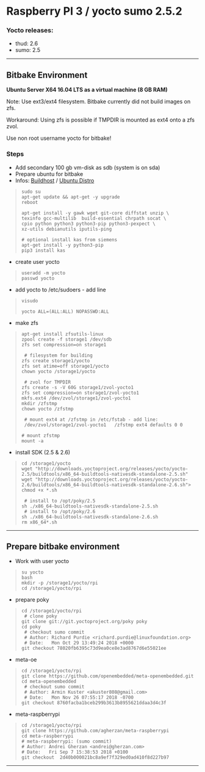 # Raspberry PI 3 / yocto sumo 2.5.2 
### Yocto releases:
- thud: 2.6
- sumo: 2.5
---
## Bitbake Environment
**Ubuntu Server X64 16.04 LTS as a virtual machine (8 GB RAM)**

Note: Use ext3/ext4 filesystem. Bitbake currently did not build images on zfs.

Workaround:
Using zfs is possible if TMPDIR is mounted as ext4 onto a zfs zvol.

Use non root username yocto for bitbake!

### Steps
- Add secondary 100 gb vm-disk as sdb (system is on sda)
- Prepare ubuntu for bitbake 
- Infos: [Buildhost]( https://www.yoctoproject.org/docs/2.6/dev-manual/dev-manual.html#setting-up-a-native-linux-host) / [Ubuntu Distro](https://www.yoctoproject.org/docs/2.6/ref-manual/ref-manual.html#detailed-supported-distros)
>  ```
> sudo su
> apt-get update && apt-get -y upgrade
> reboot
>
> apt-get install -y gawk wget git-core diffstat unzip \
> texinfo gcc-multilib  build-essential chrpath socat \
> cpio python python3 python3-pip python3-pexpect \
> xz-utils debianutils iputils-ping
>
> # optional install kas from siemens
> apt-get install -y python3-pip
> pip3 install kas
>```

- create user yocto
> ```
> useradd -m yocto
> passwd yocto 
>```

- add yocto to /etc/sudoers - add line
>```
>visudo 
>
> yocto ALL=(ALL:ALL) NOPASSWD:ALL
>```

- make zfs
> ```
> apt-get install zfsutils-linux
> zpool create -f storage1 /dev/sdb
> zfs set compression=on storage1
>  
>  # filesystem for building
> zfs create storage1/yocto
> zfs set atime=off storage1/yocto
> chown yocto /storage1/yocto
>
>  # zvol for TMPDIR
> zfs create -s -V 60G storage1/zvol-yocto1
> zfs set compression=on storage1/zvol-yocto1
> mkfs.ext4 /dev/zvol/storage1/zvol-yocto1
> mkdir /zfstmp
> chown yocto /zfstmp
>
>  # mount ext4 at /zfstmp in /etc/fstab - add line:
>  /dev/zvol/storage1/zvol-yocto1   /zfstmp ext4 defaults 0 0
>
> # mount zfstmp
> mount -a
> ```

- install SDK (2.5 & 2.6)
> ```
> cd /storage1/yocto 
> wget "http://downloads.yoctoproject.org/releases/yocto/yocto-2.5/buildtools/x86_64-buildtools-nativesdk-standalone-2.5.sh"
> wget "http://downloads.yoctoproject.org/releases/yocto/yocto-2.6/buildtools/x86_64-buildtools-nativesdk-standalone-2.6.sh"> 
> chmod +x *.sh
>
>  # install to /opt/poky/2.5
> sh ./x86_64-buildtools-nativesdk-standalone-2.5.sh
>  # install to /opt/poky/2.6
> sh ./x86_64-buildtools-nativesdk-standalone-2.6.sh
> rm x86_64*.sh
> ```

---

## Prepare bitbake environment
- Work with user yocto
> ```
> su yocto
> bash
> mkdir -p /storage1/yocto/rpi
> cd /storage1/yocto/rpi
>```

- prepare poky
> ```
> cd /storage1/yocto/rpi
>  # clone poky
> git clone git://git.yoctoproject.org/poky poky
> cd poky
>  # checkout sumo commit 
>  # Author: Richard Purdie <richard.purdie@linuxfoundation.org>
>  # Date:   Mon Oct 29 13:49:24 2018 +0000
> git checkout 78020fb6395c73d9ea0ce8e3ad8767d6e55021ee
>  ```

- meta-oe
> ```
> cd /storage1/yocto/rpi
> git clone https://github.com/openembedded/meta-openembedded.git
> cd meta-openembedded
>  # checkout sumo commit 
>  # Author: Armin Kuster <akuster808@gmail.com>
>  # Date:   Mon Nov 26 07:55:17 2018 -0700
> git checkout 8760facba1bceb299b3613b8955621ddaa3d4c3f
>  ```

- meta-raspberrypi
> ```
> cd /storage1/yocto/rpi
> git clone https://github.com/agherzan/meta-raspberrypi
> cd meta-raspberrypi
> # meta-raspberrypi: (sumo commit)
> # Author: Andrei Gherzan <andrei@gherzan.com>
> # Date:   Fri Sep 7 15:38:53 2018 +0100
> git checkout  2d40b000021bc8a9ef7f329ed0ad410f8d227b97
> ```

---




